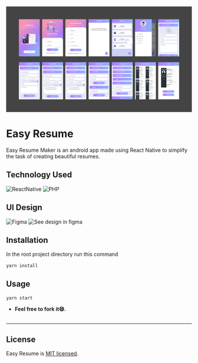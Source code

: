 ![Easy Resume](https://github.com/kuntal811/Easy-Resume/blob/master/screenshots/screens.png)

# Easy Resume
Easy Resume Maker is an android app made  using React Native to simplify the task of creating beautiful resumes.
<!--
## Website 
  🌐 Easy Resume - [https:/]()
 -->
## Technology Used
![ReactNative](https://img.shields.io/badge/-ReactNative-000?&logo=React)
![PHP](https://img.shields.io/badge/-PHP-000?&logo=PHP&logoColor=474A8A)

## UI Design
![Figma](https://img.shields.io/badge/-Figma-000?style=flat-square&logo=Figma) ![See design in figma](https://www.figma.com/file/0hbQqwk1Pcf7t785pnQ3z6/Resume-builder-UI)

## Installation
In the root project directory run this command
```
yarn install
```
## Usage
```
yarn start
```
* **Feel free to fork it😄.**<br /><br />

---
## License
Easy Resume is [MIT licensed](./LICENSE).
